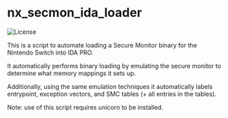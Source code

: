 # nx_secmon_ida_loader

![License](https://img.shields.io/badge/license-ISC-blue.svg)

This is a script to automate loading a Secure Monitor binary for the Nintendo Switch into IDA PRO.

It automatically performs binary loading by emulating the secure monitor to determine what memory mappings it sets up.

Additionally, using the same emulation techniques it automatically labels entrypoint, exception vectors, and SMC tables (+ all entries in the tables).

Note: use of this script requires unicorn to be installed.